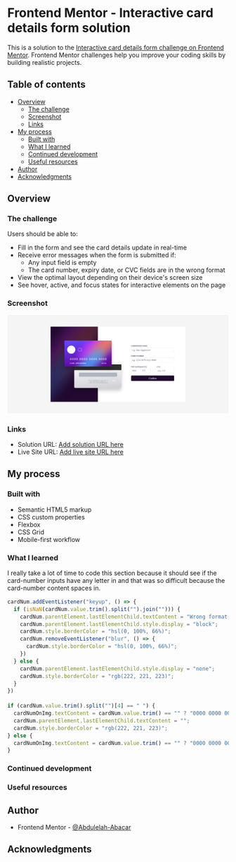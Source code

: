 # Frontend Mentor - Interactive card details form solution

This is a solution to the [Interactive card details form challenge on Frontend Mentor](https://www.frontendmentor.io/challenges/interactive-card-details-form-XpS8cKZDWw). Frontend Mentor challenges help you improve your coding skills by building realistic projects. 

## Table of contents

- [Overview](#overview)
  - [The challenge](#the-challenge)
  - [Screenshot](#screenshot)
  - [Links](#links)
- [My process](#my-process)
  - [Built with](#built-with)
  - [What I learned](#what-i-learned)
  - [Continued development](#continued-development)
  - [Useful resources](#useful-resources)
- [Author](#author)
- [Acknowledgments](#acknowledgments)

## Overview

### The challenge

Users should be able to:

- Fill in the form and see the card details update in real-time
- Receive error messages when the form is submitted if:
  - Any input field is empty
  - The card number, expiry date, or CVC fields are in the wrong format
- View the optimal layout depending on their device's screen size
- See hover, active, and focus states for interactive elements on the page

### Screenshot

![](./screenshot.png)

### Links

- Solution URL: [Add solution URL here](https://your-solution-url.com)
- Live Site URL: [Add live site URL here](https://your-live-site-url.com)

## My process

### Built with

- Semantic HTML5 markup
- CSS custom properties
- Flexbox
- CSS Grid
- Mobile-first workflow

### What I learned

I really take a lot of time to code this section because it should see if the card-number inputs have any letter in and that was so difficult because the card-number content spaces in.

```js
cardNum.addEventListener("keyup", () => {
  if (isNaN(cardNum.value.trim().split("").join(""))) {
    cardNum.parentElement.lastElementChild.textContent = "Wrong format, number only";
    cardNum.parentElement.lastElementChild.style.display = "block";
    cardNum.style.borderColor = "hsl(0, 100%, 66%)";
    cardNum.removeEventListener("blur", () => {
      cardNum.style.borderColor = "hsl(0, 100%, 66%)";
    })
  } else {
    cardNum.parentElement.lastElementChild.style.display = "none";
    cardNum.style.borderColor = "rgb(222, 221, 223)";
  }
})

if (cardNum.value.trim().split("")[4] == " ") {
  cardNumOnImg.textContent = cardNum.value.trim() == "" ? "0000 0000 0000 0000": cardNum.value.trim().split("").length >= 4 ? cardNum.value.trim().split("").join("").match(/(.... ?)/g).join(" "): "0000 0000 0000 0000";
  cardNum.parentElement.lastElementChild.textContent = "";
  cardNum.style.borderColor = "rgb(222, 221, 223)";
} else {
  cardNumOnImg.textContent = cardNum.value.trim() == "" ? "0000 0000 0000 0000": cardNum.value.trim().split("").length >= 4 ? cardNum.value.trim().split("").join("").match(/(....)/g).join(" "): "0000 0000 0000 0000";
}
```

### Continued development

### Useful resources

## Author

- Frontend Mentor - [@Abdulelah-Abacar](https://www.frontendmentor.io/profile/Abdulelah-Abacar)

## Acknowledgments

